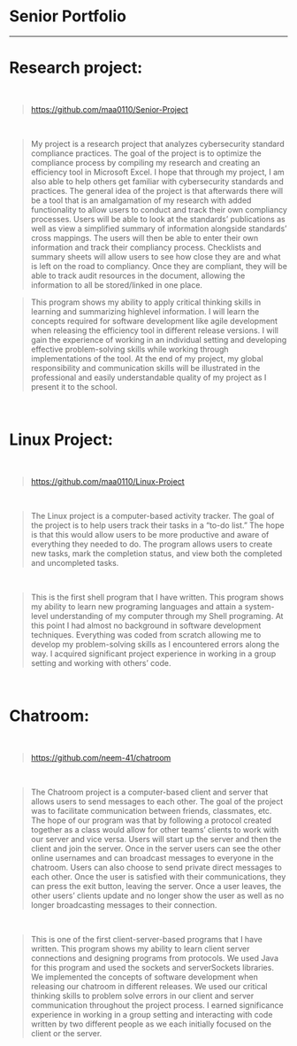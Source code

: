 # Senior Portfolio
---
# Research project:

<br>

> https://github.com/maa0110/Senior-Project

<br>

> My project is a research project that analyzes cybersecurity standard compliance practices. The
goal of the project is to optimize the compliance process by compiling my research and creating
an efficiency tool in Microsoft Excel. I hope that through my project, I am also able to help
others get familiar with cybersecurity standards and practices. The general idea of the project
is that afterwards there will be a tool that is an amalgamation of my research with added
functionality to allow users to conduct and track their own compliancy processes. Users will be
able to look at the standards’ publications as well as view a simplified summary of information
alongside standards’ cross mappings. The users will then be able to enter their own
information and track their compliancy process. Checklists and summary sheets will allow users
to see how close they are and what is left on the road to compliancy. Once they are compliant,
they will be able to track audit resources in the document, allowing the information to all be
stored/linked in one place.

> This program shows my ability to apply critical thinking skills in learning and summarizing highlevel
information. I will learn the concepts required for software development like agile
development when releasing the efficiency tool in different release versions. I will gain the
experience of working in an individual setting and developing effective problem-solving skills
while working through implementations of the tool. At the end of my project, my global
responsibility and communication skills will be illustrated in the professional and easily
understandable quality of my project as I present it to the school.

<br>

# Linux Project:

<br>

> https://github.com/maa0110/Linux-Project

<br>

>The Linux project is a computer-based activity tracker. The goal of the project is to help users
track their tasks in a “to-do list.” The hope is that this would allow users to be more productive
and aware of everything they needed to do. The program allows users to create new tasks,
mark the completion status, and view both the completed and uncompleted tasks.

<br>

>This is the first shell program that I have written. This program shows my ability to learn new
programing languages and attain a system-level understanding of my computer through my
Shell programing. At this point I had almost no background in software development
techniques. Everything was coded from scratch allowing me to develop my problem-solving
skills as I encountered errors along the way. I acquired significant project experience in working
in a group setting and working with others’ code.

<br>

# Chatroom:

<br>

> https://github.com/neem-41/chatroom

<br>

>The Chatroom project is a computer-based client and server that allows users to send messages
to each other. The goal of the project was to facilitate communication between friends,
classmates, etc. The hope of our program was that by following a protocol created together as
a class would allow for other teams’ clients to work with our server and vice versa. Users will
start up the server and then the client and join the server. Once in the server users can see the
other online usernames and can broadcast messages to everyone in the chatroom. Users can
also choose to send private direct messages to each other. Once the user is satisfied with their
communications, they can press the exit button, leaving the server. Once a user leaves, the
other users’ clients update and no longer show the user as well as no longer broadcasting
messages to their connection.

<br>

>This is one of the first client-server-based programs that I have written. This program shows my
ability to learn client server connections and designing programs from protocols. We used Java
for this program and used the sockets and serverSockets libraries. We implemented the
concepts of software development when releasing our chatroom in different releases. We used
our critical thinking skills to problem solve errors in our client and server communication
throughout the project process. I earned significance experience in working in a group setting
and interacting with code written by two different people as we each initially focused on the
client or the server.
